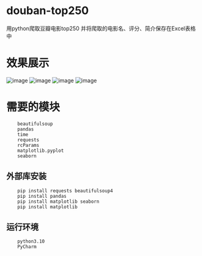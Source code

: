 # douban-top250
用python爬取豆瓣电影top250
并将爬取的电影名、评分、简介保存在Excel表格中

# 效果展示
![image](https://github.com/user-attachments/assets/de442008-19ab-4af8-9d37-031951d971cd)
![image](https://github.com/user-attachments/assets/c55e1fe5-ce83-4629-8d79-7fac53c7efac)
![image](https://github.com/user-attachments/assets/0856cfc3-703e-4d74-a91f-c4fb06c2597a)
![image](https://github.com/user-attachments/assets/519e0513-0680-4daf-aecd-f792931bcea6)

# 需要的模块
        beautifulsoup
        pandas
        time
        requests
        rcParams
        matplotlib.pyplot
        seaborn
## 外部库安装
        pip install requests beautifulsoup4
        pip install pandas
        pip install matplotlib seaborn
        pip install matplotlib
## 运行环境
        python3.10
        PyCharm
